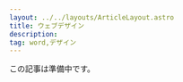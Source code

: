 ```yaml
---
layout: ../../layouts/ArticleLayout.astro
title: ウェブデザイン
description:
tag: word,デザイン
---
```


この記事は準備中です。